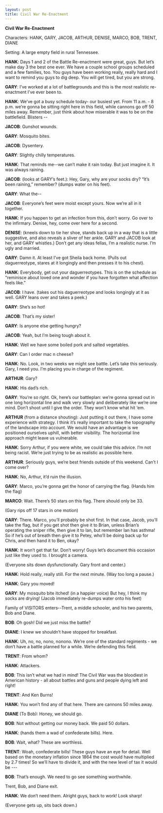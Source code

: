 ```yaml
---
layout: post
title: Civil War Re-Enactment
---
```


**Civil War Re-Enactment**

Characters: HANK, GARY, JACOB, ARTHUR, DENISE, MARCO, BOB, TRENT, DIANE

Setting: A large empty field in rural Tennessee.

**HANK**: Days 1 and 2 of the Battle Re-enactment were great, guys. But let’s make day 3 the best one ever. We have a couple school groups scheduled and a few families, too. You guys have been working really, really hard and I want to remind you guys to dig deep. You will get tired, but you are strong. 

**GARY**: I’ve worked at a lot of battlegrounds and this is the most realistic re-enactment I’ve ever been to.

**HANK**: We’ve got a busy schedule today- our busiest yet. From 11 a.m. - 8 p.m. we’re gonna be sitting right here in this field, while cannons go off 50 miles away. Remember, just think about how miserable it was to be on the battlefield. Blisters -- 

**JACOB**: Gunshot wounds.

**GARY**: Mosquito bites. 

**JACOB**: Dysentery.

**GARY**: Slightly chilly temperatures. 

**HANK**: That reminds me--we can’t make it rain today. But just imagine it. It was always raining.  

**JACOB**: (looks at GARY’s feet.): Hey, Gary, why are your socks dry? “It’s been raining,” remember? (dumps water on his feet).

**GARY**: What the--

**JACOB**: Everyone’s feet were moist except yours. Now we’re all in it together.

**HANK**: If you happen to get an infection from this, don’t worry. Go over to the infirmary. Denise, hey, come over here for a second. 

**DENISE**: (kneels down to tie her shoe, stands back up in a way that is a little suggestive, and also reveals a sliver of her ankle. GARY and JACOB look at her, and GARY whistles.) Don’t get any ideas fellas, I’m a realistic nurse. I’m ugly and married.

**GARY**: Damn it. At least I’ve got Sheila back home. (Pulls out daguerreotype, stares at it longingly and then presses it to his chest).

**HANK**: Everybody, get out your daguerreotypes. This is on the schedule as “reminisce about loved one and wonder if you have forgotten what affection feels like.”

**JACOB**: I have. (takes out his daguerreotype and looks longingly at it as well. GARY leans over and takes a peek.)

**GARY**: She’s so hot!

**JACOB**: That’s my sister! 

**GARY**: Is anyone else getting hungry?

**JACOB**: Yeah, but I’m being tough about it.

**HANK**: Well we have some boiled pork and salted vegetables. 

**GARY**: Can I order mac n cheese?

**HANK**: No. Look, in two weeks we might see battle. Let’s take this seriously. Gary, I need you. I’m placing you in charge of the regiment. 

**ARTHUR**:  Gary?

**HANK**: His dad’s rich. 

**GARY**: You’re so right. Ok, here’s our battleplan: we’re gonna spread out in one long horizontal line and walk very slowly and deliberately like we’re one mind. Don’t shoot until I give the order. They won’t know what hit ‘em. 

**ARTHUR** (from a distance shouting): Just putting it out there, I have some experience with strategy. I think it’s really important to take the topography of the landscape into account. We would have an advantage is we positioned ourselves uphill, with better visibility. The horizontal line approach might leave us vulnerable.

**HANK**: Sorry Arthur, if you were white, we could take this advice. I’m not being racist. We’re just trying to be as realistic as possible here. 

**ARTHUR**: Seriously guys, we’re best friends outside of this weekend. Can’t I come over?

**HANK**: No, Arthur, it’d ruin the illusion. 

**GARY**:  Marco, you’re gonna get the honor of carrying the flag. (Hands him the flag)

**MARCO**: Wait. There’s 50 stars on this flag. There should only be 33.

(Gary rips off 17 stars in one motion)

**GARY**: There. Marco, you’ll probably be shot first. In that case, Jacob, you’ll take the flag, but if you get shot then give it to Brian, unless Brian’s operating the sniper rifle, then give it to Ian, but remember Ian has asthma! So if he’s out of breath then give it to Petey, who’ll be doing back up for Chris, and then hand it to Ben, okay?

**HANK**: It won’t get that far. Don’t worry! Guys let’s document this occasion just like they used to. I brought a camera.

(Everyone sits down dysfunctionally. Gary front and center.)

**HANK**: Hold really, really still. For the next minute. (Way too long a pause.)

**HANK**: Gary you moved!

**GARY**: My mosquito bite itched! (in a happier voice) But hey, I think my socks are drying! (Jacob immediately re-dumps water onto his feet)

Family of VISITORS enters--Trent, a middle schooler, and his two parents, Bob and Diane.

**BOB**: Oh gosh! Did we just miss the battle?

**DIANE**: I knew we shouldn’t have stopped for breakfast.

**HANK**: Uh, no, no, nono, nonono. We’re one of the standard regiments - we don’t have a battle planned for a while. We’re defending this field. 

**TRENT**: From whom?

**HANK**: Attackers. 

**BOB**: This isn’t what we had in mind! The Civil War was the bloodiest in American history - all about battles and guns and people dying left and right!

**TRENT**: And Ken Burns!

**HANK**: You won’t find any of that here. There are cannons 50 miles away. 

**DIANE** (To Bob): Honey, we should go.

**BOB**: Not without getting our money back. We paid 50 dollars.

**HANK**: (hands them a wad of confederate bills). Here.

**BOB**: Wait, what? These are worthless.

**TRENT**: Woah, confederate bills! These guys have an eye for detail. Well based on the monetary inflation since 1864 the cost would have multiplied by 2.7 times! So we’ll have to divide it, and with the new level of tax it would be ---

**BOB**: That’s enough. We need to go see something worthwhile. 

Trent, Bob, and Diane exit.

**HANK**: We don’t need them. Alright guys, back to work! Look sharp! 

(Everyone gets up, sits back down.) 
